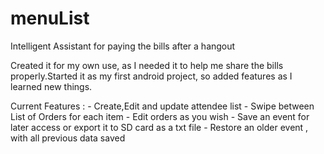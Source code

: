 # menuList
Intelligent Assistant for paying the bills after a hangout

Created it for my own use, as I needed it to help me share the bills properly.Started it as my first android project, so added features as I learned new things.

Current Features : 
	- Create,Edit and update attendee list
	- Swipe between List of Orders for each item
	- Edit orders as you wish
	- Save an event for later access or export it to SD card as a txt file
	- Restore an older event , with all previous data saved



